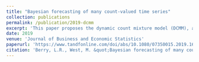 ```yaml
---
title: "Bayesian forecasting of many count-valued time series"
collection: publications
permalink: /publication/2019-dcmm
excerpt: 'This paper proposes the dynamic count mixture model (DCMM), a multi-scale extension, and discusses application to consumer sales forecasting.'
date: 2019
venue: 'Journal of Business and Economic Statistics'
paperurl: 'https://www.tandfonline.com/doi/abs/10.1080/07350015.2019.1604372'
citation: 'Berry, L.R., West, M. &quot;Bayesian forecasting of many count-valued time series.&quot; 2019. <i>Journal of Business and Economic Statistics</i>.'
---
```


